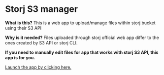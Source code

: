 # Storj S3 manager
**What is this?** This is a web app to upload/manage files within storj bucket using their S3 API

**Why is it needed?** Files uploaded through storj official web app differ to the ones created by S3 API or storj CLI. 

**If you need to manually edit files for app that works with storj S3 API, this app is for you.**

 [Launch the app by clicking here.](https://storj-s3-manager.vercel.app/)
